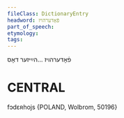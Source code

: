 ```yaml
---
fileClass: DictionaryEntry
headword: פֿאָדערהויז
part_of_speech: 
etymology: 
tags: 
---
```

פֿאָדערהויז
...הײַיזער
דאָס

CENTRAL
========

fɔdɛʀhojs {POLAND, Wolbrom, 50196}